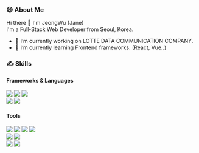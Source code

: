 ### 😄 About Me    
Hi there 👋 I'm JeongWu (Jane)    
I'm a Full-Stack Web Developer from Seoul, Korea.    
<!--
**JeongWu-Jane/JeongWu-Jane** is a ✨ _special_ ✨ repository because its `README.md` (this file) appears on your GitHub profile.

Here are some ideas to get you started:
-->

- :hotel: I’m currently working on LOTTE DATA COMMUNICATION COMPANY.
- :book: I’m currently learning Frontend frameworks. (React, Vue..)

<!-- - 👯 I’m looking to collaborate on ...
- 🤔 I’m looking for help with ...🌱
- 💬 Ask me about anything!
- 📫 How to reach me: ...
- 😄 Pronouns: ...
- ⚡ Fun fact: ... -->

### ✍ Skills
#### Frameworks & Languages    
<img src="https://img.shields.io/badge/AngularJS-E23237?style=flat-square&logo=AngularJS&logoColor=white"/></a>
<img src="https://img.shields.io/badge/React-3766AB?style=flat-square&logo=React&logoColor=white"/></a>
<img src="https://img.shields.io/badge/Vue-4FC08D?style=flat-square&logo=Vue.Js&logoColor=white"/></a>    
<img src="https://img.shields.io/badge/Spring Boot-43A047?style=flat-square&logo=Spring Boot&logoColor=white"/></a>
<img src="https://img.shields.io/badge/Spring-6DB33F?style=flat-square&logo=Spring&logoColor=white"/></a>
#### Tools
<img src="https://img.shields.io/badge/Jira-00C7B7?style=flat-square&logo=Jira&logoColor=white"/></a>
<img src="https://img.shields.io/badge/Confluence-172B4D?style=flat-square&logo=Confluence&logoColor=white"/></a>
<img src="https://img.shields.io/badge/Git-F05032?style=flat-square&logo=Git&logoColor=white"/></a>
<img src="https://img.shields.io/badge/Figma-512DA8?style=flat-square&logo=Figma&logoColor=white"/></a>    
<img src="https://img.shields.io/badge/Eclipse-525C86?style=flat-square&logo=Eclipse IDE&logoColor=white"/></a>
<img src="https://img.shields.io/badge/VScode-007ACC?style=flat-square&logo=Visual Studio Code&logoColor=white"/></a>    
<img src="https://img.shields.io/badge/Slack-3B5EE9?style=flat-square&logo=Slack&logoColor=white"/></a>
<img src="https://img.shields.io/badge/Naver Works-03C75A?style=flat-square&logo=Naver&logoColor=white"/></a>

